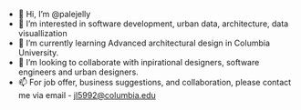 - 👋 Hi, I’m @palejelly
- 👀 I’m interested in software development, urban data, architecture, data visuallization
- 🌱 I’m currently learning Advanced architectural design in Columbia University. 
- 💞️ I’m looking to collaborate with inpirational designers, software engineers and urban designers. 
- 📫 For job offer, business suggestions, and collaboration, please contact me via email - jl5992@columbia.edu

<!---
palejelly/palejelly is a ✨ special ✨ repository because its `README.md` (this file) appears on your GitHub profile.
You can click the Preview link to take a look at your changes.
--->
